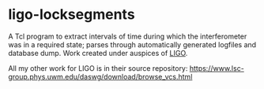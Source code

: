 ligo-locksegments
=================

A Tcl program to extract intervals of time during which the interferometer was in a required state; parses through automatically generated logfiles and database dump. Work created under auspices of [LIGO](http://www.ligo.caltech.edu/). 

All my other work for LIGO is in their source repository: https://www.lsc-group.phys.uwm.edu/daswg/download/browse_vcs.html
